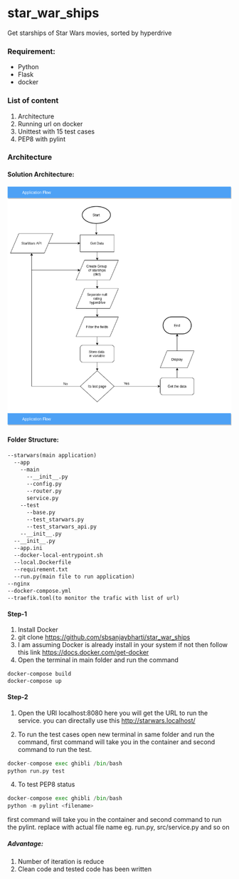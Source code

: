 # star_war_ships
Get starships of Star Wars movies, sorted by hyperdrive 

### Requirement:
* Python
* Flask
* docker
### List of content
1. Architecture
2. Running url on docker
4. Unittest with 15 test cases
5. PEP8 with pylint

### Architecture
#### Solution Architecture:
![](architecture.png)

#### Folder Structure:
    --starwars(main application)
      --app
        --main
          --__init__.py
          --config.py
          --router.py
          service.py
        --test
          --base.py
          --test_starwars.py
          --test_starwars_api.py
        --__init__.py
      --__init__.py
      --app.ini
      --docker-local-entrypoint.sh
      --local.Dockerfile
      --requirement.txt
      --run.py(main file to run application)
    --nginx
    --docker-compose.yml
    --traefik.toml(to monitor the trafic with list of url)
#### Step-1
1. Install Docker 
2. git clone https://github.com/sbsanjaybharti/star_war_ships
3. I am assuming Docker is already install in your system if not then follow this link https://docs.docker.com/get-docker 
3. Open the terminal in main folder and run the command<br/>
```ubuntu
docker-compose build
docker-compose up
```
#### Step-2
1. Open the URl localhost:8080 here you will get the URL to run the service.
you can directally use this http://starwars.localhost/

3. To run the test cases open new terminal in same folder and run the command, first command will take you in the container and second command to run the test.
```python 
docker-compose exec ghibli /bin/bash 
python run.py test
``` 
4. To test PEP8 status
```python 
docker-compose exec ghibli /bin/bash 
python -m pylint <filename>
``` 
first command will take you in the container and second command to run the pylint.
replace <filename> with actual file name eg. run.py, src/service.py and so on

 
##### Advantage:
1. Number of iteration is reduce
2. Clean code and tested code has been written

